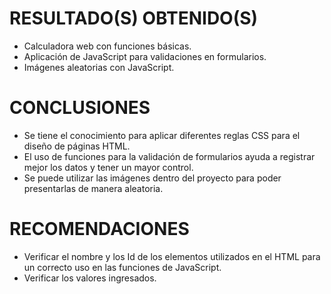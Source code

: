 <h1>RESULTADO(S) OBTENIDO(S)</h1>
<ul>
    <li>Calculadora web con funciones básicas.</li>
    <li>Aplicación de JavaScript para validaciones en formularios.</li>
    <li>Imágenes aleatorias con JavaScript.</li>
    
</ul>
<h1>CONCLUSIONES</h1>
<ul>
  <li>Se tiene el conocimiento para aplicar diferentes reglas CSS para el diseño de páginas HTML.</li>
  <li>El uso de funciones para la validación de formularios ayuda a registrar mejor los datos y tener un mayor control.</li>
   <li>Se puede utilizar las imágenes dentro del proyecto para poder presentarlas de manera aleatoria.</li>
</ul>
<h1>RECOMENDACIONES</h1>
<ul>
    <li>Verificar el nombre y los Id de los elementos utilizados en el HTML para un correcto uso en las funciones de JavaScript.</li>
    <li>Verificar los valores ingresados.</li>
</ul>